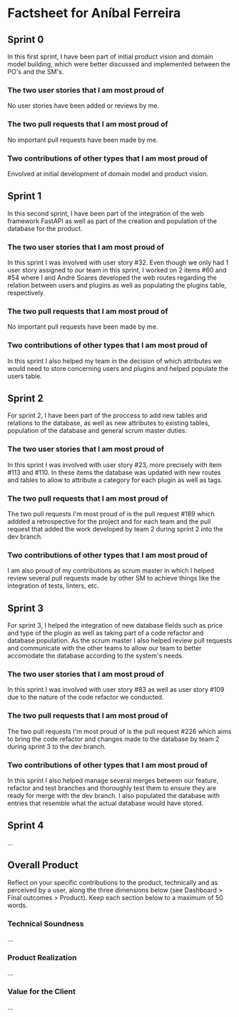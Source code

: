 # Factsheet for Aníbal Ferreira

## Sprint 0

In this first sprint, I have been part of initial product vision and domain model building, which were better discussed and implemented between the PO's and the SM's.

### The two user stories that I am most proud of

No user stories have been added or reviews by me.

### The two pull requests that I am most proud of

No important pull requests have been made by me.

### Two contributions of other types that I am most proud of

Envolved at initial development of domain model and product vision.

## Sprint 1

In this second sprint, I have been part of the integration of the web framework FastAPI as well as part of the creation and population of the database for the product.

### The two user stories that I am most proud of

In this sprint I was involved with user story #32. Even though we only had 1 user story assigned to our team in this sprint, I worked on 2 items #60 and #54 where I and André Soares developed the web routes regarding the relation between users and plugins as well as populating the plugins table, respectively.

### The two pull requests that I am most proud of

No important pull requests have been made by me.

### Two contributions of other types that I am most proud of

In this sprint I also helped my team in the decision of which attributes we would need to store concerning users and plugins and helped populate the users table. 

## Sprint 2

For sprint 2, I have been part of the proccess to add new tables and relations to the database, as well as new attributes to existing tables, population of the database and general scrum master duties.  

### The two user stories that I am most proud of

In this sprint I was involved with user story #23, more precisely with item #113 and #110. In these items the database was updated with new routes and tables to allow to attribute a category for each plugin as well as tags.

### The two pull requests that I am most proud of

The two pull requests I'm most proud of is the pull request #189 which addded a retrospective for the project and for each team and the pull request that added the work developed by team 2 during sprint 2 into the dev branch.

### Two contributions of other types that I am most proud of

I am also proud of my contributions as scrum master in which I helped review several pull requests made by other SM to achieve things like the integration of tests, linters, etc.


## Sprint 3

For sprint 3, I helped the integration of new database fields such as price and type of the plugin as well as taking part of a code refactor and database population. As the scrum master I also helped review pull requests and communicate with the other teams to allow our team to better accomodate the database according to the system's needs.  

### The two user stories that I am most proud of

In this sprint I was involved with user story #83 as well as user story #109 due to the nature of the code refactor we conducted. 

### The two pull requests that I am most proud of

The two pull requests I'm most proud of is the pull request #226 which aims to bring the code refactor and changes made to the database by team 2 during sprint 3 to the dev branch.

### Two contributions of other types that I am most proud of

In this sprint I also helped manage several merges between our feature, refactor and test branches and thoroughly test them to ensure they are ready for merge with the dev branch. I also populated the database with entries that resemble what the actual database would have stored.

## Sprint 4

...


## Overall Product

Reflect on your specific contributions to the product, technically and as perceived by a user, along the three dimensions below (see Dashboard > Final outcomes > Product). Keep each section below to a maximum of 50 words.


### Technical Soundness

...


### Product Realization

...


### Value for the Client

...
